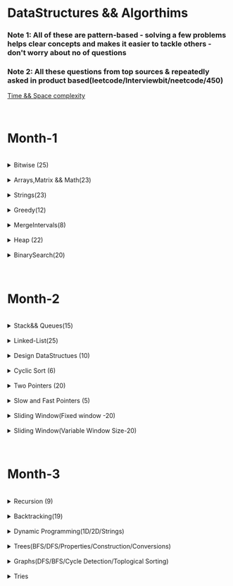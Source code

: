DataStructures && Algorthims
============================



<h3>Note 1: All of these are pattern-based - solving a few problems helps clear concepts and makes it easier to tackle others - don't worry about no of questions</h3>

<h3>Note 2: All these questions from top sources & repeatedly asked in product based(leetcode/Interviewbit/neetcode/450)</h3>

[Time && Space complexity](https://flexiple.com/algorithms/big-o-notation-cheat-sheet/)


<br>

<h1>Month-1</h1>


<br>
<details>
<Summary>Bitwise (25)</Summary>

S.No. | Question Name | Java Solution |
------|---------------|---------------|
1 | [Check if ith bit set or not](https://practice.geeksforgeeks.org/problems/check-whether-k-th-bit-is-set-or-not-1587115620/1) |[JAVA](./src/main/java/Bitwise/BitSetOrNot.java)|
2 | [Number of 1 bits](https://leetcode.com/problems/number-of-1-bits/) |[JAVA](./src/main/java/Bitwise/NumberOfSetBits.java)|
3 | [Counting Bits](https://leetcode.com/problems/counting-bits/) |[JAVA](./src/main/java/Bitwise/CountingBits.java)|
4 | [Reverse Bits](https://leetcode.com/problems/reverse-bits/) |[JAVA](./src/main/java/Bitwise/ReverseBits.java)|
5 | [say N is odd/even](https://practice.geeksforgeeks.org/problems/odd-or-even3618/1) |[JAVA](./src/main/java/Bitwise/EvenOrOdd.java)|
6 | [Swap all odd and even bits](https://practice.geeksforgeeks.org/problems/swap-all-odd-and-even-bits-1587115621/1) |[JAVA](./src/main/java/Bitwise/PowerSet.java)|
7 | [Longest Consecutive 1’s)](https://practice.geeksforgeeks.org/problems/longest-consecutive-1s-1587115620/1) |[JAVA](./src/main/java/Bitwise/PowerSet.java)|
8 | [Sparse Number](https://practice.geeksforgeeks.org/problems/number-is-sparse-or-not-1587115620/1) |[JAVA](./src/main/java/Bitwise/PowerSet.java)|
9 | [Extract/Set/Clear/Remove](https://www.geeksforgeeks.org/set-clear-and-toggle-a-given-bit-of-a-number-in-c/) |[JAVA](./src/main/java/Bitwise/)|
10 | [Check if a no is a power of 2](https://practice.geeksforgeeks.org/problems/power-of-2-1587115620/1) |[JAVA](./src/main/java/Bitwise/PowerOf2OrNot.java)|
11 | [Decimal to Binary ](https://practice.geeksforgeeks.org/problems/decimal-to-binary-1587115620/1) |[JAVA](./src/main/java/Bitwise/DecimalToBinaryConversion.java)|
12 | [Binary to Decimal](https://practice.geeksforgeeks.org/problems/binary-number-to-decimal-number3525/1) |[JAVA](./src/main/java/Bitwise/BinaryToDecimalConversion.java)|
13 | [Convert a number to hexadecimal ](https://leetcode.com/problems/convert-a-number-to-hexadecimal/) |[JAVA](./src/main/java/Bitwise/DecimalToBinaryConversion.java)|
14 | [Divide two integers ](https://leetcode.com/problems/divide-two-integers/) |[JAVA](./src/main/java/Bitwise/DecimalToBinaryConversion.java)|
15 | [square of no without using ](https://leetcode.com/problems/convert-a-number-to-hexadecimal/) |[JAVA](./src/main/java/Bitwise/DecimalToBinaryConversion.java)|
16 | [Complement of base 10 number ](https://leetcode.com/problems/complement-of-base-10-integer) |[JAVA](./src/main/java/Bitwise/DecimalToBinaryConversion.java)|
17 | [Copy set bits in a range ](https://www.geeksforgeeks.org/copy-set-bits-in-a-range/) |[JAVA](https://www.geeksforgeeks.org/copy-set-bits-in-a-range)|
18 | [Add Binary](https://leetcode.com/problems/add-binary/) |[JAVA](./src/main/java/Bitwise/AddBinary.java)|
19 | [Sum of Two Integers](https://leetcode.com/problems/sum-of-two-integers/) |[JAVA](./src/main/java/Bitwise/SumOfTwoIntegers.java)|
20 | [Single Number](https://leetcode.com/problems/single-number/) |[JAVA](./src/main/java/Bitwise/SingleNumber_I.java)|
21 | [Single Number II](https://leetcode.com/problems/single-number-ii/) |[JAVA](./src/main/java/Bitwise/SingleNumber_I.java)|
22 | [Single Number III](https://leetcode.com/problems/single-number-iii) |[JAVA](./src/main/java/Bitwise/TwoUniqueNumbers.java)|
23 | [Swap 2 nos without using third variable](https://practice.geeksforgeeks.org/problems/swap-two-numbers3844/1) |[JAVA](./src/main/java/Bitwise/Swap2Numbers.java)|
24 | [bit difference ](https://leetcode.com/problems/convert-a-number-to-hexadecimal/) |[JAVA](./src/main/java/Bitwise/DecimalToBinaryConversion.java)|
25 | [Print Xor of 1 to N and Range](https://practice.geeksforgeeks.org/problems/xor-of-a-given-range/1) |[JAVA](./src/main/java/Bitwise/XOR_Range.java)|
26 | [Missing Numbers](https://leetcode.com/problems/missing-number/) |[JAVA](./src/main/java/Bitwise/MissingNumberXor.java)|
27 | [Bitwise AND of Numbers Range](https://leetcode.com/problems/bitwise-and-of-numbers-range/) |[JAVA](./src/main/java/Bitwise/BitwiseANDRange.java)|
28 | [Subsets(power set)](https://practice.geeksforgeeks.org/problems/power-set4302/1) |[JAVA](./src/main/java/Bitwise/PowerSet.java)|
29 | [Maximum subset XOR](https://practice.geeksforgeeks.org/problems/maximum-subset-xor/1) |[JAVA](./src/main/java/Bitwise/PowerSet.java)|
</details>





<br>
<details>
<Summary>Arrays,Matrix && Math(23)</Summary>9

S.No. | Question Name | Java Solution |
------|---------------|---------------|
1 | [Rotate Image](https://leetcode.com/problems/max-points-on-a-line/) |[JAVA]()|
2 | [Set Matrix to Zero](https://leetcode.com/problems/max-points-on-a-line/) |[JAVA]()|
3 | [Spiral Matrix I & II](https://leetcode.com/problems/max-points-on-a-line/) |[JAVA]()|
4 | [Game of Life](https://leetcode.com/problems/game-of-life/) |[JAVA]()|
5 | [Palindrome Number](https://leetcode.com/problems/palindrome-number/) |[JAVA]()|
6 | [Longest Palindrome](https://leetcode.com/problems/longest-palindrome/) |[JAVA]()|
7 | [Longest Consecutive sequence](https://leetcode.com/problems/longest-consecutive-sequence/) |[JAVA]()|
8 |[Product of Array-exceptSelf(PrefixSum)](https://leetcode.com/problems/product-of-array-except-self/) |[JAVA](./src/main/java/BinarySearch/)|
9 | [Majority Element I & II](https://leetcode.com/problems/majority-element/) |[JAVA]()|
10 | [Contains duplicate](https://leetcode.com/problems/contains-duplicate/) |[JAVA]()|
11 | [Plus One](https://leetcode.com/problems/plus-one/) |[JAVA]()|
12 | [Factorial Trailing Zeros](https://leetcode.com/problems/factorial-trailing-zeroes/) |[JAVA]()|
13 | [Max points on a line](https://leetcode.com/problems/max-points-on-a-line/) |[JAVA]()|
14 | [Fraction to recurring decimal](https://leetcode.com/problems/fraction-to-recurring-decimal/) |[JAVA]()|
15 | [Logger Rate Limiter](https://leetcode.com/problems/logger-rate-limiter/) |[JAVA]()|
16 | [Ugly Number - prime factors](https://leetcode.com/problems/ugly-number/) |[JAVA]()|
17 | [Count primes](https://leetcode.com/problems/count-primes/) |[JAVA]()|
18 | [GCD/LCM](https://leetcode.com/problems/logger-rate-limiter/) |[JAVA]()|
19 | [Pascals Triangle](https://leetcode.com/problems/pascals-triangle/) |[JAVA]()|
20 | [Integer to Roman](https://leetcode.com/problems/integer-to-roman/) |[JAVA]()|
21 | [Roman To Integer](https://leetcode.com/problems/roman-to-integer/) |[JAVA]()|
22 | [Excel sheet column title](https://leetcode.com/problems/roman-to-integer/) |[JAVA]()|
23 | [Excel Sheet column number](https://leetcode.com/problems/roman-to-integer/) |[JAVA]()|
</details>




<br>
<details>
<Summary>Strings(23)</Summary>

S.No. | Question Name | Java Solution |
------|---------------|---------------|
1 | [Valid Anagram](https://leetcode.com/problems/valid-anagram/) |[JAVA](./src/main/java/Strings/ValidAnagram.java)|
2 | [Group Anagrams](https://leetcode.com/problems/group-anagrams/) |[JAVA](./src/main/java/Strings/)|
3 | [Valid Palindrome](https://leetcode.com/problems/valid-palindrome/) |[JAVA](./src/main/java/Strings/ValidPalindrome.java)|
4 | [Valid Palindrome II](https://leetcode.com/problems/valid-palindrome-ii/) |[JAVA](./src/main/java/Strings/ValidPalindromeII.java)|
5 | [minimum-insertion-steps-to-make-a-string-palindrome](https://leetcode.com/problems/minimum-insertion-steps-to-make-a-string-palindrome) |[JAVA](./src/main/java/Strings/MinInsertions.java)|
6 | [longest-palindromic-substring](https://leetcode.com/problems/longest-palindromic-substring) |[JAVA](./src/main/java/Strings/LongestPalindromicSubstring.java)|
7 | [Isomorphic Strings](https://leetcode.com/problems/isomorphic-strings/) |[JAVA](./src/main/java/Strings/Isomorphic.java)|
8 | [Ransom Note](https://leetcode.com/problems/ransom-note/) |[JAVA](./src/main/java/Strings/RansomNote.java)|
9 | [Longest common prefix](https://leetcode.com/problems/longest-common-prefix/) |[JAVA](./src/main/java/Strings/LongestCommonPrefix.java)|
10 | [Zig Zag conversion](https://leetcode.com/problems/zigzag-conversion/) |[JAVA](./src/main/java/Strings/ZigZagConversion.java)|
11 | [Length of Last Word](https://leetcode.com/problems/length-of-last-word/) |[JAVA](./src/main/java/Strings/LengthOfLastWord.java)|
12 | [Reverse words in a string](https://leetcode.com/problems/reverse-words-in-a-string/) |[JAVA](./src/main/java/Strings/ReverseWordsInAString.java)|
13 | [Compare version numbers](https://leetcode.com/problems/compare-version-numbers/) |[JAVA](./src/main/java/Strings/CompareVersionNumbers.java)|
14 | [Validate IP Address](https://leetcode.com/problems/validate-ip-address) |[JAVA](./src/main/java/Strings/ValidateIPAddress.java)|
15 | [Count and Say](https://leetcode.com/problems/count-and-say/) |[JAVA](./src/main/java/Strings/CountAndSay.java)|
16 | [Encode & Decode Strings](https://leetcode.com/problems/encode-and-decode-strings/) |[JAVA](./src/main/java/Strings/EncodeAndDecodeStrings.java)|
17 | [Text Justification](https://leetcode.com/problems/text-justification/) |[JAVA](./src/main/java/Strings/TextJustification.java)|
18 | [Find the index of the first occurence in a string(atoI - kmp)](https://leetcode.com/problems/find-the-index-of-the-first-occurrence-in-a-string/) |[JAVA](./src/main/java/Strings/AtoIKMP.java)|
19 | [String Compression](https://leetcode.com/problems/string-compression) |[JAVA](./src/main/java/Strings/TextJustification.java)|
20 | [Kids with greatest number of candies](https://leetcode.com/problems/kids-with-the-greatest-number-of-candies) |[JAVA](./src/main/java/Strings/TextJustification.java)|
21 | [Can place flowers](https://leetcode.com/problems/can-place-flowers) |[JAVA](./src/main/java/Strings/TextJustification.java)|
22 | [GCD of strings](https://leetcode.com/problems/greatest-common-divisor-of-strings) |[JAVA](./src/main/java/Strings/TextJustification.java)|
23 | [Reverse words in a String](https://leetcode.com/problems/reverse-words-in-a-string/) |[JAVA](./src/main/java/TwoPointers/ReverseWordsInAString.java)|
</details>









<br>
<details>
<Summary>Greedy(12)</Summary>

S.No. | Question Name | Java Solution |
------|---------------|---------------|
1 |[Largest-Number](https://leetcode.com/problems/largest-number/) |[JAVA](./src/main/java/Greedy/LargestFromArray.java)|
2 |[Gas Station](https://leetcode.com/problems/gas-station/) |[JAVA](./src/main/java/Greedy/GasStationOrCircularTour.java)|
3 |[Boats to save people](https://leetcode.com/problems/boats-to-save-people/) |[JAVA](./src/main/java/Greedy/MinimumNoOfBoatsToSavePeople.java)|
4 |[Minimum platforms](https://practice.geeksforgeeks.org/problems/minimum-platforms-1587115620/1) |[JAVA](./src/main/java/Greedy/MinimumNoOfPlatformsRequired.java)|
5 |[Minimum no of refueling shops](https://leetcode.com/problems/minimum-number-of-refueling-stops/) |[JAVA](./src/main/java/Greedy/MinimumNoOfRefuelingStops.java)|
6 |[Jump Game](https://leetcode.com/problems/jump-game/) |[JAVA](./src/main/java/Greedy/JumpGame.java)|
7 |[Two-City-scheduling](https://leetcode.com/problems/two-city-scheduling/) |[JAVA](./src/main/java/Greedy/TwoCitySchedulingInterview.java)|
8 |[Find the celebrity](https://www.youtube.com/watch?v=LZJBZEnoYLQ) |[JAVA](./src/main/java/Greedy/FindTheCelebrity.java)|
9 |[distribute-candies](https://leetcode.com/problems/distribute-candies/) |[JAVA](./src/main/java/Greedy/DistributeCandies.java)|
10 |[increasing-triplet-subsequence](https://leetcode.com/problems/increasing-triplet-subsequence/) |[JAVA](./src/main/java/Greedy/IncreasingTripletSubsequence.java)|
11 |[Candy](https://leetcode.com/problems/candy/) |[JAVA]()|
12 |[Car Pooling](https://leetcode.com/problems/car-pooling/) |[JAVA]()|
</details>






</details>
<br>
<details>
<Summary>MergeIntervals(8)</Summary>

S.No. | Question Name | Java Solution |
------|---------------|---------------|
1 |[mergeInterval](https://leetcode.com/problems/merge-intervals/) |[JAVA](./src/main/java/mergeIntervals/)|
2 |[InsertInterval](https://leetcode.com/problems/insert-interval/) |[JAVA](./src/main/java/mergeIntervals/)|
3 |[Interval List Intersections](https://leetcode.com/problems/interval-list-intersections/) |[JAVA](./src/main/java/mergeIntervals/)|
4 |[Meeting rooms ii](https://leetcode.com/problems/meeting-rooms-ii/) |[JAVA](./src/main/java/mergeIntervals/)|
5 |[Employee free time](https://leetcode.com/problems/employee-free-time/) |[JAVA](./src/main/java/mergeIntervals/)|
6 |[Summary Ranges](https://leetcode.com/problems/summary-ranges/) |[JAVA](./src/main/java/mergeIntervals/)|
7 |[Non-overlapping intervals](https://leetcode.com/problems/non-overlapping-intervals/) |[JAVA](./src/main/java/mergeIntervals/)|
8 |[Minimum no of arrows to burst ballons](https://leetcode.com/problems/minimum-number-of-arrows-to-burst-balloons/) |[JAVA](./src/main/java/mergeIntervals/)|
</details>





</details>
<br>
<details>
<Summary>Heap (22)</Summary>

S.No. | Question Name | Java Solution |
------|---------------|---------------|
1 | [Kth Largest element in an array](https://leetcode.com/problems/kth-largest-element-in-an-array/) |[JAVA](./src/main/java/heaps/)|
2 | [Ugly Number II](https://leetcode.com/problems/top-k-frequent-elements/)|[JAVA](./src/main/java/heaps/)|
3 | [Top k Frequent Elements](https://leetcode.com/problems/top-k-frequent-words/) |[JAVA](./src/main/java/TwoPointers/)|
4 | [Rearrange String k Distance Apart](https://leetcode.com/problems/reorganize-string/) |[JAVA](./src/main/java/TwoPointers/)|
5 | [Sort Characters By Frequency](https://leetcode.com/problems/find-k-closest-elements/) |[JAVA](./src/main/java/TwoPointers/)|
6 | [Top k Frequent words](https://leetcode.com/problems/k-closest-points-to-origin/) |[JAVA](./src/main/java/TwoPointers/)|
7 | [Reoragnize String](https://leetcode.com/problems/find-median-from-data-stream/) |[JAVA](./src/main/java/TwoPointers/)|
8 | [Kth Largest Element in a Stream](https://leetcode.com/problems/merge-k-sorted-lists) |[JAVA](./src/main/java/TwoPointers/)|
9 | [K Closest Points to Origin](https://leetcode.com/problems/car-pooling) |[JAVA](./src/main/java/TwoPointers/)|
10 | [Find the Kth Smallest Sum of a Matrix with sorted rows](https://leetcode.com/problems/k-closest-points-to-origin/) |[JAVA](./src/main/java/TwoPointers/)|
11 | [Find median from data stream](https://leetcode.com/problems/find-median-from-data-stream/) |[JAVA](./src/main/java/TwoPointers/)|
12 | [Sliding Window Median](https://leetcode.com/problems/merge-k-sorted-lists) |[JAVA](./src/main/java/TwoPointers/)|
13 | [IPO](https://leetcode.com/problems/car-pooling) |[JAVA](./src/main/java/TwoPointers/)|
14 | [Meeting Rooms I & II](https://leetcode.com/problems/k-closest-points-to-origin/) |[JAVA](./src/main/java/TwoPointers/)|
15 | [Task Scheduler](https://leetcode.com/problems/find-median-from-data-stream/) |[JAVA](./src/main/java/TwoPointers/)|
16 | [Employee Free Time](https://leetcode.com/problems/merge-k-sorted-lists) |[JAVA](./src/main/java/TwoPointers/)|
17 | [Minimum Cost to Hire K workers](https://leetcode.com/problems/car-pooling) |[JAVA](./src/main/java/TwoPointers/)|
18 | [Minimum Cost to Connect sticks](https://leetcode.com/problems/car-pooling) |[JAVA](./src/main/java/TwoPointers/)|
19 | [Merge k sorted lists](https://leetcode.com/problems/merge-k-sorted-lists) |[JAVA](./src/main/java/TwoPointers/)|
20 | [Find K pairs with smallest sums](https://leetcode.com/problems/car-pooling) |[JAVA](./src/main/java/TwoPointers/)|
21 | [Kth Smallest Element in a Sorted Matrix](https://leetcode.com/problems/car-pooling) |[JAVA](./src/main/java/TwoPointers/)|
</details>




</details>
<br>
<details>
<Summary>BinarySearch(20)</Summary>

S.No. | Question Name | Java Solution |
------|---------------|---------------|
1 |[Binary Search](https://leetcode.com/problems/binary-search/) |[JAVA](./src/main/java/BinarySearch/BinarySearch.java)|
1 |[Lower and Upper Bound](https://leetcode.com/problems/binary-search/) |[JAVA](./src/main/java/BinarySearch/LowerAndUpperBound.java)|
1 |[Search for insert position](https://leetcode.com/problems/binary-search/) |[JAVA](./src/main/java/BinarySearch/)|
1 |[Floor and Ceil in a sorted Array](https://takeuforward.org/arrays/floor-and-ceil-in-sorted-array/) |[JAVA](./src/main/java/BinarySearch/FloorAndCeil.java)|
2 |[Find the first and Last occurences of a given number in sorted ](https://leetcode.com/problems/find-first-and-last-position-of-element-in-sorted-array/) |[JAVA](./src/main/java/BinarySearch/FindTheFirstAndLastCountOccurences.java)|
2 |[Count occurences of a given number in a sorted array](https://leetcode.com/problems/binary-search/) |[JAVA](./src/main/java/BinarySearch/FindTheFirstAndLastCountOccurences.java)|
3 |[Search in a rotated sorted array I](https://leetcode.com/problems/search-in-rotated-sorted-array) |[JAVA](./src/main/java/BinarySearch/SearchInASortedRotatedMatrix.java)|
3 |[Search in a rotated sorted array II - duplicates](https://leetcode.com/problems/search-in-rotated-sorted-array-ii) |[JAVA](./src/main/java/BinarySearch/SearchInASortedRotatedMatrix.java)|
4 |[minimum in a rotated sorted array](https://leetcode.com/problems/find-minimum-in-rotated-sorted-array/) |[JAVA](./src/main/java/BinarySearch/FindMinimum.java)|
5 |[Single element in a sorted array](https://leetcode.com/problems/single-element-in-a-sorted-array/) |[JAVA](./src/main/java/BinarySearch/SingleElementInSortedArray.java)|
6 |[Median of two sorted arrays](https://leetcode.com/problems/median-of-two-sorted-arrays) |[JAVA](./src/main/java/BinarySearch/MedianOfTwoSortedArrays.java)|
7 |[Peak Index in a mountain array](https://leetcode.com/problems/peak-index-in-a-mountain-array/) |[JAVA]()|
8 |[Find the peak element](https://leetcode.com/problems/find-peak-element) |[JAVA](./src/main/java/BinarySearch/FindAPeakElementIN_1DMatrix.java)|
9 |[Find the peak element 2D Matrix](https://leetcode.com/problems/find-a-peak-element-ii/) |[JAVA](./src/main/java/BinarySearch/FindThePeakElementInA2DMatrix.java)|
10 |[Search in a 2D matrix I](https://leetcode.com/problems/search-a-2d-matrix/) |[JAVA](./src/main/java/BinarySearch/SearchInA2DMatrix_I.java)|
10 |[Search in a 2D Matrix II](https://leetcode.com/problems/search-a-2d-matrix/) |[JAVA](./src/main/java/BinarySearch/SearchInA2DMatrix_II.java)|
11 |[Matrix median](https://practice.geeksforgeeks.org/problems/median-in-a-row-wise-sorted-matrix1527/1) |[JAVA](./src/main/java/BinarySearch/MatrixMedian.java)|
12 |[Kth smallest element in a sorted matrix](https://leetcode.com/problems/kth-smallest-element-in-a-sorted-matrix/) |[JAVA](./src/main/java/BinarySearch/MatrixMedian.java)|
13 |[Kth missing positive number](https://takeuforward.org/arrays/kth-missing-positive-number/) |[JAVA](./src/main/java/BinarySearch/)|
14 |[Find the smallest divisor given a threshold](find-the-smallest-divisor-given-a-threshold) |[JAVA](./src/main/java/BinarySearch/SmallestDivisor.java)|
15 |[Kth element of 2 sorted arrays](https://www.codingninjas.com/studio/problems/k-th-element-of-2-sorted-array_1164159?utm_source=striver&utm_medium=website&utm_campaign=a_zcoursetuf) |[JAVA](./src/main/java/BinarySearch/KthElementOf2Sorted.java)|
16 |[Find the sqrt of a integer](https://leetcode.com/problems/sqrtx/) |[JAVA](./src/main/java/BinarySearch/SqrtOfNumber.java)|
17 |[Find the Nith root of a integer](https://www.codingninjas.com/studio/problems/nth-root-of-m_1062679?utm_source=striver&utm_medium=website&utm_campaign=a_zcoursetuf) |[JAVA](./src/main/java/BinarySearch/NthRootOfInteger.java)|
18 |[Koko eating bananas](https://leetcode.com/problems/koko-eating-bananas/) |[JAVA](./src/main/java/BinarySearch/KokoEatingBananas.java.java)|
19 |[Minimum days to make m bouquets](https://leetcode.com/problems/minimum-number-of-days-to-make-m-bouquets/) |[JAVA](./src/main/java/BinarySearch/MinimumBouquets.java)|
20 |[Least Capacity to ship packages in m days](https://leetcode.com/problems/capacity-to-ship-packages-within-d-days/) |[JAVA](./src/main/java/BinarySearch/CapacityToShip.java)|
21 |[Allocate cows to stalls with max possible distance](https://www.codingninjas.com/studio/problems/allocate-books_1090540?utm_source=striver&utm_medium=website&utm_campaign=a_zcoursetuf) |[JAVA](./src/main/java/BinarySearch/AggresiveCows.java)|
21 |[Minimum no of pages allocation](https://www.codingninjas.com/studio/problems/allocate-books_1090540?utm_source=youtube&utm_medium=affiliate&utm_campaign=codestudio_Striver_BinarySeries) |[JAVA](./src/main/java/BinarySearch/AllocateBooksToStudents.java)|
21 |[Painters partition](https://www.codingninjas.com/studio/problems/painter-s-partition-problem_1089557?utm_source=striver&utm_medium=website&utm_campaign=a_zcoursetuf) |[JAVA](./src/main/java/BinarySearch/PaintersPartition.java)|
21 |[split-array-largest-sum](https://leetcode.com/problems/split-array-largest-sum/) |[JAVA](./src/main/java/BinarySearch/SplitArrayLargestSum.java)|
21 |[Minimize the max distance to gas station](https://leetcode.com/problems/minimize-max-distance-to-gas-station/) |[JAVA](./src/main/java/BinarySearch/)|
21 |[H-Index I && II](https://leetcode.com/problems/h-index-ii/) |[JAVA](./src/main/java/BinarySearch/HIndex.java)|
21 |[Heaters](https://leetcode.com/problems/peak-index-in-a-mountain-array/) |[JAVA]()|
</details>


















<br>
<br>

<h1>Month-2</h1>



</details>
<br>
<details>
<Summary>Stack&& Queues(15)</Summary>

S.No. | Question Name | Java Solution |
------|---------------|---------------|
1 | [Valid Parentheses](https://leetcode.com/problems/reverse-linked-list/) |[JAVA](./src/main/java/LinkedList/)|
2 | [Simplify Path](https://leetcode.com/problems/reverse-linked-list/) |[JAVA](./src/main/java/LinkedList/)|
3 | [Min Stack](https://leetcode.com/problems/reverse-linked-list/) |[JAVA](./src/main/java/LinkedList/)|
4 | [Evaluate Reverse Polish Notation](https://leetcode.com/problems/reverse-linked-list/) |[JAVA](./src/main/java/LinkedList/)|
5 | [Basic calculator I,II,II](https://leetcode.com/problems/reverse-linked-list/) |[JAVA](./src/main/java/LinkedList/)|
6 | [Largest Rectangle in Histrogram](https://leetcode.com/problems/reverse-linked-list/) |[JAVA](./src/main/java/LinkedList/)|
7 | [Daily Temperatures](https://leetcode.com/problems/reverse-linked-list/) |[JAVA](./src/main/java/LinkedList/)|

</details>



</details>
<br>
<details>
<Summary>Linked-List(25)</Summary>

S.No. | Question Name | Java Solution |
------|---------------|---------------|
1 | [Reverse LinkedLists](https://leetcode.com/problems/reverse-linked-list/) |[JAVA](./src/main/java/LinkedList/)|
2 | [Reverse LinkedLists II](https://leetcode.com/problems/reverse-linked-list-ii/)|[JAVA](./src/main/java/LinkedList/)|
3 | [Swapping nodes in pair](https://leetcode.com/problems/swap-nodes-in-pairs/) |[JAVA](./src/main/java/LinkedList/)|
4 | [Reverse nodes in k pair](https://leetcode.com/problems/reverse-nodes-in-k-group/) |[JAVA](./src/main/java/LinkedList/)|
5 | [Reverse nodes in even length groups](https://leetcode.com/problems/reverse-nodes-in-even-length-groups/) |[JAVA](./src/main/java/LinkedList/)|
6 | [Odd-even linked list](https://leetcode.com/problems/odd-even-linked-list/) |[JAVA](./src/main/java/LinkedList/)|
7 | [Reorder List](https://leetcode.com/problems/reorder-list/) |[JAVA](./src/main/java/LinkedList/)|
8 | [Rotate List](https://leetcode.com/problems/rotate-list/) |[JAVA](./src/main/java/LinkedList/)|
9 | [Swapping nodes in pair](https://leetcode.com/problems/swap-nodes-in-pairs/) |[JAVA](./src/main/java/LinkedList/)|
10 | [Reverse nodes in k pair](https://leetcode.com/problems/reverse-nodes-in-k-group/) |[JAVA](./src/main/java/LinkedList/)|
11 | [copyList with random pointer](https://leetcode.com/problems/copy-list-with-random-pointer/) |[JAVA](./src/main/java/LinkedList/)|
12 | [Merge in between linkedLists](https://leetcode.com/problems/merge-in-between-linked-lists/) |[JAVA](./src/main/java/LinkedList/)|
</details>






<br>
<details>
<Summary>Design DataStructues (10) </Summary>
 
 S.No. | Question Name | Java Solution |
 ------|---------------|---------------|
 1 |[LRU Cache](https://leetcode.com/problems/lru-cache/) |[JAVA]()|
 2 |[LFU Cache](https://leetcode.com/problems/lfu-cache/) |[JAVA]()|
 3 |[Design Browser Histroy](https://leetcode.com/problems/design-browser-history/) |[JAVA]()|
 4 |[Design Parking System](https://leetcode.com/problems/design-parking-system/) |[JAVA]()|
 5 |[Design Underground System](https://leetcode.com/problems/design-underground-system/) |[JAVA]()|
 6 |[All O(1) data Structures](https://leetcode.com/problems/all-oone-data-structure/) |[JAVA]()|
 7 |[Design Twitter](https://leetcode.com/problems/design-twitter/) |[JAVA]()|
 8 |[Tweets Count per Second](https://leetcode.com/problems/tweet-counts-per-frequency/) |[JAVA]()|
 9 |[insert - Delete-getRandom - O(1)](https://leetcode.com/problems/insert-delete-getrandom-o1/) |[JAVA]()|
 10 |[Design hashMap](https://leetcode.com/problems/design-hashmap/) |[JAVA]()|
</details>







</details>
<br>
<details>
<Summary>Cyclic Sort (6)</Summary>

S.No. | Question Name | Java Solution |
------|---------------|---------------|
1 |[Missing Number](https://leetcode.com/problems/missing-number/) |[JAVA](./src/main/java/CyclicSort/MissingNumber.java)|
2 |[Find all numbers disappeard in the array](https://leetcode.com/problems/find-all-numbers-disappeared-in-an-array/) |[JAVA](./src/main/java/CyclicSort/FindAllMissingNumbersInArray.java)|
3 |[FInd the duplicate number](https://leetcode.com/problems/find-the-duplicate-number/)|[JAVA](./src/main/java/CyclicSort/FindTheDuplicateNumber.java)|
4 |[Find all duplicates in an array](https://leetcode.com/problems/find-all-duplicates-in-an-array/) |[JAVA](./src/main/java/CyclicSort/FillAllDuplicatesInArray.java)|
5 |[Set mismatch](https://leetcode.com/problems/set-mismatch/) |[JAVA](./src/main/java/CyclicSort/SetMismatch.java)|
6 |[First missing positive number](https://leetcode.com/problems/first-missing-positive/)|[JAVA](./src/main/java/CyclicSort/FirstMissingPositive.java)|
</details>






<br>
<details>
<Summary>Two Pointers (20)</Summary>

S.No. | Question Name | Java Solution |
------|---------------|---------------|
1 | [partition-labels](https://leetcode.com/problems/partition-labels/) |[JAVA](./src/main/java/TwoPointers/PartitionLabels.java)|
2 | [trapping-rain-water](https://leetcode.com/problems/trapping-rain-water/)|[JAVA](./src/main/java/TwoPointers/TrappingRainWater.java)|
3 | [Trapping-rain-water-II](https://leetcode.com/problems/trapping-rain-water-ii/) |[JAVA](./src/main/java/TwoPointers/)|
4 | [container-with-most-water](https://leetcode.com/problems/container-with-most-water/) |[JAVA](./src/main/java/TwoPointers/ContainerWithMostWater.java)|
5 | [Valid Triangle](https://leetcode.com/problems/valid-triangle-number/) |[JAVA](./src/main/java/TwoPointers/ValidTriangle.java)|
6 | [k-diff-pairs-in-an-array](https://leetcode.com/problems/k-diff-pairs-in-an-array/) |[JAVA](./src/main/java/TwoPointers/FindKDiffPairs.java)|
7 | [Two Sum](https://leetcode.com/problems/two-sum/) |[JAVA](./src/main/java/TwoPointers/TwoSum_I.java)|
8 | [Two Sum II - Input Array sorted](https://leetcode.com/problems/two-sum-ii-input-array-is-sorted/) |[JAVA](./src/main/java/TwoPointers/TwoSum_II.java)|
9 | [3 Sum](https://leetcode.com/problems/3sum/) |[JAVA](./src/main/java/TwoPointers/ThreeSum.java)|
10 | [3 Sum closest](https://leetcode.com/problems/3sum-closest/) |[JAVA](./src/main/java/TwoPointers/ThreeSumClosest.java)|
11 | [4 Sum](https://leetcode.com/problems/4sum/) |[JAVA](./src/main/java/TwoPointers/FourSum.java)|
12 | [4 Sum II](https://leetcode.com/problems/4sum-ii/) |[JAVA](./src/main/java/TwoPointers/FourSum_II.java)|
13 | [move-zeroes](https://leetcode.com/problems/move-zeroes/) |[JAVA](./src/main/java/TwoPointers/MoveZeros.java)|
14 | [sort-colors](https://leetcode.com/problems/sort-colors/) |[JAVA](./src/main/java/TwoPointers/SortColors.java)|
15 | [max-consecutive-ones](https://leetcode.com/problems/max-consecutive-ones/) |[JAVA](./src/main/java/TwoPointers/MaxConsecutiveOnes.java)|
16 | [Remove Element](https://leetcode.com/problems/remove-element/) |[JAVA](./src/main/java/TwoPointers/RemoveElement.java)|
17 | [remove-duplicates-from-sorted-array/](https://leetcode.com/problems/remove-duplicates-from-sorted-array/) |[JAVA](./src/main/java/TwoPointers/RemoveDuplicatesFromSortedArrayIAndII.java)|
18 | [remove-duplicates-from-sorted-array II/](https://leetcode.com/problems/remove-duplicates-from-sorted-array-ii/) |[JAVA](./src/main/java/TwoPointers/RemoveDuplicatesFromSortedArrayIAndII.java)|
19 | [Remove-nth-node-from-end-of-list]( https://leetcode.com/problems/remove-nth-node-from-end-of-list) |[JAVA](./src/main/java/TwoPointers/RemoveNthNodeFromEndOfList.java)|
20 | [merge-sorted-array](https://leetcode.com/problems/merge-sorted-array/) |[JAVA](./src/main/java/TwoPointers/MergeSortedArray.java)|





</details>
<br>
<details>
<Summary>Slow and Fast Pointers (5)</Summary>

S.No. | Question Name | Java Solution |
------|---------------|---------------|
1 | [Middle of the LinkedList](https://leetcode.com/problems/middle-of-the-linked-list/) |[JAVA](./src/main/java/FastAndSlowPointers/MiddleOfTheLinkedList.java)|
2 | [Linked List cycle](https://leetcode.com/problems/linked-list-cycle/) |[JAVA](./src/main/java/FastAndSlowPointers/LinkedListCycle.java)|
2 | [Linked List cycle II](https://leetcode.com/problems/linked-list-cycle/) |[JAVA](./src/main/java/FastAndSlowPointers/LinkedListCycle_II.java)|
3 | [Circular Array Loop](https://leetcode.com/problems/circular-array-loop/) |[JAVA](./src/main/java/FastAndSlowPointers/CircularArrayLoop.java)|
4 | [Palindrome LinkedList](https://leetcode.com/problems/palindrome-linked-list/) |[JAVA](./src/main/java/FastAndSlowPointers/PalindromeLinkedList.java)|
5 | [Happy Number](https://leetcode.com/problems/happy-number/) |[JAVA](./src/main/java/FastAndSlowPointers/HappyNumber.java)|
6 | [Find the duplicate Number](https://leetcode.com/problems/find-the-duplicate-number/description/) |[JAVA](./src/main/java/FastAndSlowPointers/FindTheDuplicateNumber.java)|
</details>




</details>
<br>
<details>
<Summary>Sliding Window(Fixed window -20)</Summary>

S.No. | Question Name | Java Solution |
------|---------------|---------------|
1 |[substrings of size 3 with distinct characters](https://leetcode.com/problems/substrings-of-size-three-with-distinct-characters/)|[JAVA]()|
2 |[Contains duplicates II](https://leetcode.com/problems/contains-duplicate-ii/)|[JAVA](./src/main/java/SlidingWindow_Fixed/ContainsDuplicate_II.java)|
3 |[Maximum-average-subarray-I](https://leetcode.com/problems/maximum-average-subarray-i/)|[JAVA](./src/main/java/SlidingWindow_Fixed/Maximum_average_subarray_I.java)|
4 |[DietPlanPerformance ](http://lixinchengdu.github.io/algorithmbook/leetcode/diet-plan-performance.html)|[JAVA](./src/main/java/SlidingWindow_Fixed/DietPlanPerformance.java)|
5 |[Find the K-Beauty of a Number](https://leetcode.com/problems/find-the-k-beauty-of-a-number/)|[JAVA](./src/main/java/SlidingWindow_Fixed/FindTheKBeautyOFANumber.java)|
7 |[Repeated DNA Sequences](https://leetcode.com/problems/repeated-dna-sequences/)|[JAVA](./src/main/java/SlidingWindow_Fixed/RepeatedDNASequences.java)|
8 |[Find all anagrams in a string](https://leetcode.com/problems/find-all-anagrams-in-a-string/)|[JAVA](./src/main/java/SlidingWindow_Fixed/FindAllAnagaramsInAString.java)|
9 |[Permutations In a String](https://leetcode.com/problems/permutation-in-string/)|[JAVA](./src/main/java/SlidingWindow_Fixed/PermutationInAString.java)|
10 |[Sliding Window Maximum](https://leetcode.com/problems/sliding-window-maximum/) |[JAVA](./src/main/java/SlidingWindow_Fixed/SlidingWindowMaximum.java)|
11 |[Minimum Window Substring](https://leetcode.com/problems/minimum-window-substring/) |[JAVA](./src/main/java/SlidingWindow_Fixed/MinimumWindowSubstring.java)|
12 |[Sliding Window Maximum](https://leetcode.com/problems/sliding-window-maximum/)|[JAVA](./src/main/java/SlidingWindow_Fixed/SlidingWindowMaximum.java)|
13 |[Fruits into baskets(below 3 are same)](https://leetcode.com/problems/fruit-into-baskets/) |[JAVA](./src/main/java/SlidingWindow_Fixed/FruitsIntoBasket.java)| |
14 |[Longest Substring with almost K distinct characters](https://www.lintcode.com/problem/386/) |[JAVA]()|
15 |[Longest Substring with almost 2 distinct characters](https://www.lintcode.com/problem/928/)|[JAVA]()|
16 |[Subarrays with K different Integers](https://leetcode.com/problems/subarrays-with-k-different-integers/)|[JAVA]()|
17 |[Longest Substring without Repeating characters](https://leetcode.com/problems/longest-substring-without-repeating-characters/)|[JAVA]()|
18 |[Longest Substring with atleast k repeating characters](https://leetcode.com/problems/longest-substring-with-at-least-k-repeating-characters/)|[JAVA]()|
19 |[Longest Repeating Character Replacement](https://leetcode.com/problems/longest-repeating-character-replacement/)|[JAVA]()|
20 |[Count Occurences of Anagram](https://www.geeksforgeeks.org/count-occurrences-of-anagrams/)|[JAVA]()|
</details>




</details>
<br>
<details>
<Summary>Sliding Window(Variable Window Size-20)</Summary>

S.No. | Question Name | Java Solution |
------|---------------|---------------|
1 |[Subarrays-Product-LessThan-K](https://leetcode.com/problems/subarray-product-less-than-k/)|[JAVA](./src/main/java/SlidingWindow_Variable/Subarray_Product_LessThan_K.java)|
2 |[Subarrays-Sum-Equals-K](https://leetcode.com/problems/subarray-product-less-than-k/)|[JAVA](./src/main/java/SlidingWindow_Variable/Subarray_Sum_Equals_K.java)|
3 |[Maximum Size subarray sum equals K](https://www.lintcode.com/problem/911)|[JAVA](./src/main/java/SlidingWindow_Variable/MaximumSizeSubArraySumEqualsToK.java)|
4 |[Minimum Size subarray sum greaterThan Equals K](https://leetcode.com/problems/minimum-size-subarray-sum)|[JAVA](./src/main/java/SlidingWindow_Variable/MinimumSize_SubarraySum_GreaterThanEquals_K.java)|
5 |[MaximumConsecutiveOnes-III](https://leetcode.com/problems/max-consecutive-ones-iii)|[JAVA](./src/main/java/SlidingWindow_Variable/MaxConsecutiveOnes_III.java)|
6 |[Grumpy Bookstore Owner](https://leetcode.com/problems/grumpy-bookstore-owner)|[JAVA](./src/main/java/SlidingWindow_Variable/GrumpyBookStoreOwner.java)|
7 |[longest-repeating-character-replacement](https://leetcode.com/problems/longest-repeating-character-replacement)|[JAVA](./src/main/java/SlidingWindow_Variable/GrumpyBookStoreOwner.java)|
8 |[longest-substring-without-repeating-characters](https://leetcode.com/problems/longest-substring-without-repeating-characters/)|[JAVA](./src/main/java/SlidingWindow_Variable/LongestSubstringWithoutRepeatingCharacters.java)|
9 |[Sliding-Window-Median](https://leetcode.com/problems/sliding-window-median/)|[JAVA](./src/main/java/SlidingWindow_Variable/Sliding_Window_Median.java)|
10 |[longest-continuous-subarray-with-absolute-diff-less-than-or-equal-to-limit](https://leetcode.com/problems/longest-continuous-subarray-with-absolute-diff-less-than-or-equal-to-limit)|[JAVA](./src/main/java/SlidingWindow_Variable/LongestContinuousSubarrayWithAbsoluteDiffLessThan.java)|
11 |[substring-with-concatenation-of-all-words](https://leetcode.com/problems/substring-with-concatenation-of-all-words)|[JAVA](./src/main/java/SlidingWindow_Variable/SubstringWithConcatenationOfAllWords.java)|
12 |[longest-nice-substring](https://leetcode.com/problems/longest-nice-substring/)|[JAVA](./src/main/java/SlidingWindow_Variable/LongestNiceSubstring.java)|
13 |[maximum-points-you-can-obtain-from-cards](https://leetcode.com/problems/maximum-points-you-can-obtain-from-cards)|[JAVA](./src/main/java/SlidingWindow_Variable/GrumpyBookStoreOwner.java)|
14 |[frequency-of-the-most-frequent-element](https://leetcode.com/problems/frequency-of-the-most-frequent-element/)|[JAVA](./src/main/java/SlidingWindow_Variable/GrumpyBookStoreOwner.java)|
15 |[count-unique-characters-of-all-substrings-of-a-given-string](https://leetcode.com/problems/count-unique-characters-of-all-substrings-of-a-given-string/)|[JAVA](./src/main/java/SlidingWindow_Variable/GrumpyBookStoreOwner.java)|
16 |[maximum-points-you-can-obtain-from-cards](https://leetcode.com/problems/maximum-points-you-can-obtain-from-cards)|[JAVA](./src/main/java/SlidingWindow_Variable/GrumpyBookStoreOwner.java)|
17 |[Minimum Window Subsequence](https://www.lintcode.com/problem/857/)|[JAVA](./src/main/java/SlidingWindow_Variable/GrumpyBookStoreOwner.java)|
18 |[Longest Subsequence Repeated k Times](https://leetcode.com/problems/longest-subsequence-repeated-k-times/)|[JAVA](./src/main/java/SlidingWindow_Variable/GrumpyBookStoreOwner.java)|
</details>


<br>
<br>

<h1>Month-3</h1>


</details>
<br>
<details>
<Summary>Recursion (9) </Summary>

S.No. | Question Name | Java Solution |
------|---------------|---------------|
1 |[Integer to English words](https://leetcode.com/problems/integer-to-english-words/) |[JAVA](./src/main/java/recursion/IntegerToEnglishWords.java)|
2 |[Power of any number -3,4](https://leetcode.com/problems/power-of-three/) |[JAVA](./src/main/java/recursion/PowerOfANumber.java)|
3 |[X raised to power n](https://leetcode.com/problems/powx-n/) |[JAVA](./src/main/java/recursion/PowerOfXRaisedToN.java)|
4 |[Josephus problem](https://practice.geeksforgeeks.org/problems/josephus-problem/1) |[JAVA](./src/main/java/recursion/IntegerToEnglishWords.java)|
5 |[Special keyboard](https://practice.geeksforgeeks.org/problems/special-keyboard3018/1) |[JAVA](./src/main/java/recursion/SpecialKeyboard.java)|
6 |[Count good Numbers](https://leetcode.com/problems/count-good-numbers/) |[JAVA](./src/main/java/recursion/CountGoodNumbers.java)|
7 |[Factorial](https://practice.geeksforgeeks.org/problems/factorial5739/1) |[JAVA](./src/main/java/recursion/FactorialAndFibonacci.java)
8 |[Fibonacci](https://practice.geeksforgeeks.org/problems/nth-fibonacci-number1335/1) |[JAVA](./src/main/java/recursion/FactorialAndFibonacci.java)
9 |[Towers of hanoi](https://practice.geeksforgeeks.org/problems/tower-of-hanoi-1587115621/1) |[JAVA](./src/main/java/recursion/TowersOfHanoi.java)
</details>


</details>
<br>
<details>
<Summary>Backtracking(19)</Summary>

S.No. | Question Name | Java Solution |
------|---------------|---------------|
1 |[Rat In a maze](https://www.geeksforgeeks.org/rat-in-a-maze/) |[JAVA](./src/main/java/backtracking/RatInaMaze.java)|
2 |[Valid-sudoku](https://leetcode.com/problems/valid-sudoku/) |[JAVA](./src/main/java/backtracking/ValidSuduko.java)|
3 |[Sudoku solver](https://leetcode.com/problems/sudoku-solver/) |[JAVA](./src/main/java/backtracking/SudukoSolver.java)|
4 |[N-Queens Problem I && II](https://leetcode.com/problems/n-queens/) |[JAVA](./src/main/java/backtracking/NQueens.java)|
5 |[letter-combinations-of-a-phone-number](https://leetcode.com/problems/letter-combinations-of-a-phone-number/)|[JAVA](./src/main/java/backtracking/LetterCombinationsOfAPhoneNumber.java)|
6 |[Subsets I && II](https://leetcode.com/problems/subsets-i/) |[JAVA](./src/main/java/backtracking/Subsets_I.java)|
7 |[Permutations I && II](https://leetcode.com/problems/permutations/description/) |[JAVA](./src/main/java/backtracking/Permutation.java)|
8 |[Combinations](https://leetcode.com/problems/combinations/) |[JAVA](./src/main/java/backtracking/Combination.java)|
8 |[Combination Sum I,II and III](https://leetcode.com/problems/combination-sum/) |[JAVA](./src/main/java/backtracking/CombinationSum.java)|
9 |[Unique Grid paths III](https://www.geeksforgeeks.org/rat-in-a-maze/) |[JAVA](./src/main/java/backtracking/)|
10|[Restore Ip address](https://leetcode.com/problems/restore-ip-addresses/) |[JAVA](./src/main/java/backtracking/RestoreIpAddress.java)|
11 |[Decode ways](https://leetcode.com/problems/decode-ways/) |[JAVA](./src/main/java/backtracking/DecodeWays.java)|
12 |[Integer break](https://leetcode.com/problems/integer-break/) |[JAVA](./src/main/java/backtracking/)|
13 |[word break](https://leetcode.com/problems/integer-break/) |[JAVA](./src/main/java/backtracking/WordBreak_I.java)|
14 |[word break II](https://leetcode.com/problems/integer-break/) |[JAVA](./src/main/java/backtracking/WordBreak_II.java)|
15 |[word Search](https://leetcode.com/problems/word-search/) |[JAVA](./src/main/java/backtracking/WordSearch_I.java)|
16 |[word Search II](https://leetcode.com/problems/integer-break/) |[JAVA](./src/main/java/backtracking/WordSearch_II.java)|
17 |[Generate parenthesis](https://leetcode.com/problems/generate-parentheses/) |[JAVA](./src/main/java/backtracking/GenerateParenthesis.java)|
18 |[Regular expression](https://leetcode.com/problems/regular-expression-matching/) |[JAVA](./src/main/java/backtracking/RegularExpressionMatching.java)|
19 |[Wildcard](https://leetcode.com/problems/wildcard-matching/) |[JAVA](./src/main/java/backtracking/WildCard.java)|


</details>
<br>
<details>
<Summary>Dynamic Programming(1D/2D/Strings)</Summary>

S.No. | Question Name | Java Solution |
------|---------------|---------------|
1 |[Fibonaaci]() |[JAVA](./src/main/java/DynamicProgramming/)|
1 |[Climbing Stairs I && II](https://leetcode.com/problems/climbing-stairs/) |[JAVA](./src/main/java/DynamicProgramming/)|
2 |[House Robber I && II](https://leetcode.com/problems/house-robber/) |[JAVA](./src/main/java/DynamicProgramming/)|
3 |[Coin change I && II](https://leetcode.com/problems/coin-change/) |[JAVA](./src/main/java/DynamicProgramming/)|
5 |[Subset Sum]() |[JAVA](./src/main/java/DynamicProgramming/)|
5 |[TargetSum](https://leetcode.com/problems/target-sum) |[JAVA](./src/main/java/DynamicProgramming/)|
5 |[partition-equal-subset-sum](https://leetcode.com/problems/partition-equal-subset-sum/) |[JAVA](./src/main/java/DynamicProgramming/)|
5 |[Partition to K Equal Sum Subsets](https://leetcode.com/problems/partition-to-k-equal-sum-subsets) |[JAVA](./src/main/java/DynamicProgramming/)|
4 |[Minimum cost to cut rod](https://leetcode.com/problems/minimum-cost-to-cut-a-stick/) |[JAVA](./src/main/java/DynamicProgramming/)|
6 |[Best Time to Buy and Sell Stock I,II ](https://leetcode.com/problems/best-time-to-buy-and-sell-stock) |[JAVA](./src/main/java/DynamicProgramming/)|
6 |[best-time-to-buy-and-sell-stock-with-cooldown](https://leetcode.com/problems/best-time-to-buy-and-sell-stock-with-cooldown/) |[JAVA](./src/main/java/DynamicProgramming/)|
7 |[maximum-subarray](https://leetcode.com/problems/maximum-subarray/) |[JAVA](./src/main/java/DynamicProgramming/)|
7 |[maximum-product-subarray](https://leetcode.com/problems/maximum-product-subarray/) |[JAVA](./src/main/java/DynamicProgramming/)|
8 |[Matrix chain multiplication - burst ballons](https://leetcode.com/problems/burst-balloons) |[JAVA](./src/main/java/DynamicProgramming/)|
9 |[delete and earn ](https://leetcode.com/problems/delete-and-earn/) |[JAVA](./src/main/java/DynamicProgramming/)|
10 |[Egg drop ](https://leetcode.com/problems/delete-and-earn/) |[JAVA](./src/main/java/DynamicProgramming/)|
11 |[Edit distance]() |[JAVA](./src/main/java/DynamicProgramming/)|



</details>


</details>
<br>
<details>
<Summary>Trees(BFS/DFS/Properties/Construction/Conversions)</Summary>

 S.No. | Question Name | Java Solution |
 ------|---------------|---------------|
 1 |[BFS - I](https://leetcode.com/problems/binary-tree-level-order-traversal/) |[JAVA]()|
 2 |[BFS - II](https://leetcode.com/problems/binary-tree-level-order-traversal-ii/) |[JAVA]()|
 3 |[N-ary Tree Level Order Traversal](https://leetcode.com/problems/n-ary-tree-level-order-traversal/) |[JAVA]()|
 4 |[Average of Levels in a BT](https://leetcode.com/problems/average-of-levels-in-binary-tree/) |[JAVA]()|
 5 |[Cousins in BT](https://leetcode.com/problems/cousins-in-binary-tree/) |[JAVA]()|
 6 |[Pre-Order](https://leetcode.com/problems/binary-tree-preorder-traversal/) |[JAVA]()|
 7 |[N- Ary Tree Pre-order](https://leetcode.com/problems/n-ary-tree-preorder-traversal/) |[JAVA]()|
 8 |[Post-Order](https://leetcode.com/problems/binary-tree-postorder-traversal/) |[JAVA]()|
 9 |[N- Ary Tree Post-order](https://leetcode.com/problems/n-ary-tree-postorder-traversal/) |[JAVA]()|
 10 |[In-Order](https://leetcode.com/problems/binary-tree-inorder-traversal/) |[JAVA]()|
 11 |[Left View of a Tree ](https://practice.geeksforgeeks.org/problems/left-view-of-binary-tree/1) |[JAVA]()|
 12 |[Right View of a Tree](https://leetcode.com/problems/binary-tree-right-side-view/) |[JAVA]()|
 13 |[Top View of a Tree](https://practice.geeksforgeeks.org/problems/top-view-of-binary-tree/1) |[JAVA]()|
 14 |[Bottom View of a Tree](https://practice.geeksforgeeks.org/problems/bottom-view-of-binary-tree/1) |[JAVA]()|
 15 |[Bottom Left View of a Tree](https://leetcode.com/problems/find-bottom-left-tree-value/) |[JAVA]()|
 16 |[Boundary Traversal](https://practice.geeksforgeeks.org/problems/boundary-traversal-of-binary-tree/1) |[JAVA]()|
 17 |[zigzag Traversal](https://leetcode.com/problems/binary-tree-zigzag-level-order-traversal/) |[JAVA]()|
 18 |[Vertical Order Traversal](https://leetcode.com/problems/vertical-order-traversal-of-a-binary-tree/) |[JAVA]()|
 19 |[Height of Binary Tree](https://practice.geeksforgeeks.org/problems/height-of-binary-tree/1) |[JAVA]()|
 20 |[Maximum Depth of Binary Tree](https://leetcode.com/problems/maximum-depth-of-binary-tree/) |[JAVA]()|
 21 |[Minimum Depth of Binary Tree](https://leetcode.com/problems/minimum-depth-of-binary-tree/) |[JAVA]()|
 22 |[Maximum Depth of N-ary Tree](https://leetcode.com/problems/maximum-depth-of-n-ary-tree/) |[JAVA]()|
 23 |[Diameter of Binary Tree](https://leetcode.com/problems/diameter-of-binary-tree/) |[JAVA]()|
 24 |[Maximum Width of Binary Tree](https://leetcode.com/problems/maximum-width-of-binary-tree/) |[JAVA]()|
 25 |[Inorder Successor in BST](https://practice.geeksforgeeks.org/problems/inorder-successor-in-bst/1) |[JAVA]()|
 26 |[Count Leaves in Binary Tree](https://practice.geeksforgeeks.org/problems/count-leaves-in-binary-tree/1) |[JAVA]()|
 27 |[Convert Sorted Array to Binary Search Tree](https://leetcode.com/problems/convert-sorted-array-to-binary-search-tree/) |[JAVA]()|
 28 |[Convert Sorted List to Binary Search Tree](https://leetcode.com/problems/convert-sorted-list-to-binary-search-tree/) |[JAVA]()|
 29 |[Flatten Binary Tree to Linked List](https://leetcode.com/problems/flatten-binary-tree-to-linked-list/) |[JAVA]()|
 30 |[convert-binary-search-tree-to-sorted-doubly-linked-list](https://www.lintcode.com/problem/1534/) |[JAVA]()|
 31 |[Convert BST To- Greater Tree](https://leetcode.com/problems/convert-bst-to-greater-tree/) |[JAVA]()|
 32 |[Construct Binary Tree from Preorder and Inorder Traversal](https://leetcode.com/problems/construct-binary-tree-from-preorder-and-inorder-traversal/) |[JAVA]()|
 33 |[Constuct String from Binary Tree](https://leetcode.com/problems/construct-string-from-binary-tree/) |[JAVA]()|
 34 |[Invert BT](https://leetcode.com/problems/invert-binary-tree/) |[JAVA]()|
 35 |[same tree](https://leetcode.com/problems/same-tree/) |[JAVA]()|
 36 |[subtree of another tree](https://leetcode.com/problems/subtree-of-another-tree/) |[JAVA]()|
 37 |[Symmetric Tree](https://leetcode.com/problems/symmetric-tree/) |[JAVA]()|
 38 |[Balanced BT](https://leetcode.com/problems/balanced-binary-tree/) |[JAVA]()|
 39 |[Validate BST](https://leetcode.com/problems/validate-binary-search-tree/) |[JAVA]()|
 40 |[Unique BST](https://leetcode.com/problems/unique-binary-search-trees/) |[JAVA]()|
 41 |[Path Sum I and II](https://leetcode.com/problems/path-sum/) |[JAVA]()|
 42 |[Sum root - leaf](https://leetcode.com/problems/sum-root-to-leaf-numbers/) |[JAVA]()|
 43 |[maximum path sum](https://practice.geeksforgeeks.org/problems/maximum-path-sum/1) |[JAVA]()|
 44 |[Populating Next Right ptrs](https://leetcode.com/problems/populating-next-right-pointers-in-each-node/) |[JAVA]()|
 45 |[Trim a BST](https://leetcode.com/problems/trim-a-binary-search-tree/) |[JAVA]()|
 46 |[Serialize and Deserialize a Binary Tree](https://practice.geeksforgeeks.org/problems/serialize-and-deserialize-a-binary-tree/1) |[JAVA]()|
 47 |[LCA - BST](https://leetcode.com/problems/lowest-common-ancestor-of-a-binary-search-tree/) |[JAVA]()|
 48 |[LCA- BT](https://leetcode.com/problems/lowest-common-ancestor-of-a-binary-tree/) |[JAVA]()|
 49 |[merge 2 binary trees](https://leetcode.com/problems/merge-two-binary-trees/) |[JAVA]()|
 50 |[kth smallest element in a bst](https://leetcode.com/problems/kth-smallest-element-in-a-bst/) |[JAVA]()|
 51 |[Binary Search Tree Iterato](https://leetcode.com/problems/binary-search-tree-iterator/description/) |[JAVA]()|
 
</details>




</details>
<br>
<details>
<Summary>Graphs(DFS/BFS/Cycle Detection/Toplogical Sorting)</Summary>

S.No. | Question Name | Java Solution |
 ------|---------------|---------------|
1 |[Course Schedule](https://leetcode.com/problems/course-schedule/) |[JAVA]()|
2 |[Course Schedule II](https://leetcode.com/problems/course-schedule-ii/) |[JAVA]()|
3 |[ Longest Increasing Path in a Matrix](https://leetcode.com/problems/longest-increasing-path-in-a-matrix/) |[JAVA]()|
4 |[Find the celebrity ](https://leetcode.com/problems/find-the-celebrity/) |[JAVA]()|
5 |[alien dictionary - dfs](https://leetcode.com/problems/alien-dictionary/) |[JAVA]()|
6 |[Number of Islands](https://leetcode.com/problems/number-of-islands/) |[JAVA]()|
7 |[Surrounded Regions](https://leetcode.com/problems/surrounded-regions/) |[JAVA]()|
8 |[Number of Provinces](https://leetcode.com/problems/number-of-provinces/) |[JAVA]()|
9 |[Redundant Connection](https://leetcode.com/problems/redundant-connection/) |[JAVA]()|
10 |[Most Stones Removed with Same Row or Column](https://leetcode.com/problems/most-stones-removed-with-same-row-or-column/) |[JAVA]()|
11 |[Number of Operations to Make Network Connected](https://leetcode.com/problems/number-of-operations-to-make-network-connected/) |[JAVA]()|
12 |[Satisfiability of Equality Equations](https://leetcode.com/problems/satisfiability-of-equality-equations/) |[JAVA]()|
13 |[Accounts Merge](https://leetcode.com/problems/accounts-merge/) |[JAVA]()|
14 |[Number of Enclaves](https://leetcode.com/problems/number-of-enclaves/) |[JAVA]()|
15 |[Time Needed to Inform All Employees](https://leetcode.com/problems/time-needed-to-inform-all-employees/) |[JAVA]()|
16 |[Number of Closed Islands](https://leetcode.com/problems/number-of-closed-islands/) |[JAVA]()|
17 |[Keys and Rooms](https://leetcode.com/problems/keys-and-rooms/) |[JAVA]()|
18 |[Flood Fill](https://leetcode.com/problems/flood-fill/) |[JAVA]()|
19 |[Max Area of Island](https://leetcode.com/problems/max-area-of-island/) |[JAVA]()|
20 |[Find Eventual Safe States](https://leetcode.com/problems/find-eventual-safe-states/) |[JAVA]()|
21 |[01 Matrix](https://leetcode.com/problems/01-matrix/) |[JAVA]()|
22 |[As Far from Land as Possible](https://leetcode.com/problems/as-far-from-land-as-possible/) |[JAVA]()|
23 |[Rotting Oranges](https://leetcode.com/problems/rotting-oranges/) |[JAVA]()|
24 |[Shortest Path in Binary Matrix](https://leetcode.com/problems/shortest-path-in-binary-matrix/) |[JAVA]()|
25 |[Possible Bipartition](https://leetcode.com/problems/possible-bipartition/) |[JAVA]()|
26 |[Is Graph Bipartite?](https://leetcode.com/problems/is-graph-bipartite/) |[JAVA]()|
27 |[Network Delay Time](https://leetcode.com/problems/network-delay-time/) |[JAVA]()|
28 |[ Find the City With the Smallest Number of Neighbors at a Threshold Distance](https://leetcode.com/problems/find-the-city-with-the-smallest-number-of-neighbors-at-a-threshold-distance/) |[JAVA]()|
29 |[Cheapest Flights Within K Stops](https://leetcode.com/problems/cheapest-flights-within-k-stops/) |[JAVA]()|
30 |[Minimum Spanning Trees: Prim's and Kruskal's algorithm](https://leetcode.com/problems/optimize-water-distribution-in-a-village/) |[JAVA]()|
31 |[Critical Connections in a Network](https://leetcode.com/problems/critical-connections-in-a-network/) |[JAVA]()|
32 |[Hierholzer's algorithm for Eulerian circuits](https://leetcode.com/problems/reconstruct-itinerary/) |[JAVA]()|
33 |[Sliding Puzzle](https://leetcode.com/problems/sliding-puzzle/) |[JAVA]()|
34 |[Maximum Students Taking Exam](https://leetcode.com/problems/maximum-students-taking-exam/) |[JAVA]()|
 
</details>


</details>
<br>
<details>
<Summary>Tries</Summary>

S.No. | Question Name | Java Solution |
------|---------------|---------------|

</details>